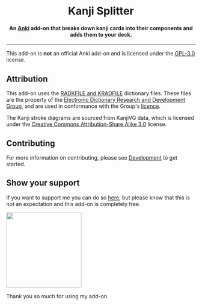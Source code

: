 <h1 align="center">
Kanji Splitter
</h1>

<h4 align="center">An <a href="https://apps.ankiweb.net/">Anki</a> add-on that breaks down kanji cards into their components and adds them to your deck. </h4>

---

This add-on is **not** an official Anki add-on and is licensed under the [GPL-3.0](https://www.gnu.org/licenses/gpl-3.0.en.html) license.

## Attribution
This add-on uses the [RADKFILE and KRADFILE](http://www.edrdg.org/krad/kradinf.html) dictionary files. These files are the property of the [Electronic Dictionary Research and Development Group](https://www.edrdg.org/), and are used in conformance with the Group's [licence](https://www.edrdg.org/edrdg/licence.html).

The Kanji stroke diagrams are sourced from KanjiVG data, which is licensed under the [Creative Commons Attribution-Share Alike 3.0](https://creativecommons.org/licenses/by-sa/3.0/) license. 

## Contributing
For more information on contributing, please see [Development](./docs/development.md) to get started.

## Show your support

If you want to support me you can do so [here](https://www.buymeacoffee.com/kadisonm), but please know that this is not an expectation and this add-on is completely free.

[<img src="https://github.com/kadisonm/obsidian-reference-generator/assets/134670047/826ead37-1265-42b1-b171-928d1e17035f" width="200">](https://www.buymeacoffee.com/kadisonm)

Thank you so much for using my add-on.

